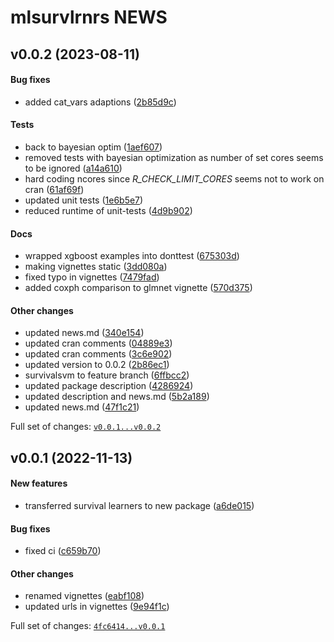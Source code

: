# mlsurvlrnrs NEWS

## v0.0.2 (2023-08-11)

#### Bug fixes

-   added cat\_vars adaptions
    ([2b85d9c](https://github.com/kapsner/mlsurvlrnrs/tree/2b85d9c2535c274d892121a7a7dbe29d27ca8431))

#### Tests

-   back to bayesian optim
    ([1aef607](https://github.com/kapsner/mlsurvlrnrs/tree/1aef607374c2b907b1607a4ed5cff28a0ab83c6b))
-   removed tests with bayesian optimization as number of set cores
    seems to be ignored
    ([a14a610](https://github.com/kapsner/mlsurvlrnrs/tree/a14a610775fc2eadce9816cb2e0a7d36abb29130))
-   hard coding ncores since *R\_CHECK\_LIMIT\_CORES* seems not to work
    on cran
    ([61af69f](https://github.com/kapsner/mlsurvlrnrs/tree/61af69fa535346fb6ef069f4f34ca1c71276d495))
-   updated unit tests
    ([1e6b5e7](https://github.com/kapsner/mlsurvlrnrs/tree/1e6b5e708f4dec1e9c45234b60e115f95f0bae08))
-   reduced runtime of unit-tests
    ([4d9b902](https://github.com/kapsner/mlsurvlrnrs/tree/4d9b9026d328bb52d86b8c568e587b99ce40319f))

#### Docs

-   wrapped xgboost examples into donttest
    ([675303d](https://github.com/kapsner/mlsurvlrnrs/tree/675303d5a11c581cc730b1f0399d8c49b9be6a45))
-   making vignettes static
    ([3dd080a](https://github.com/kapsner/mlsurvlrnrs/tree/3dd080a905589c727b337492a37c605fce198030))
-   fixed typo in vignettes
    ([7479fad](https://github.com/kapsner/mlsurvlrnrs/tree/7479fad1f53702102bff8d6e896b5a32b566da2c))
-   added coxph comparison to glmnet vignette
    ([570d375](https://github.com/kapsner/mlsurvlrnrs/tree/570d3758b6934fd1e87f9c93291af6ae7965d51a))

#### Other changes

-   updated news.md
    ([340e154](https://github.com/kapsner/mlsurvlrnrs/tree/340e154d1eb12cb5c4e07cbee0505ecbe3a3b0b5))
-   updated cran comments
    ([04889e3](https://github.com/kapsner/mlsurvlrnrs/tree/04889e39ce0b7fb87070a10621e705b52d19e5ef))
-   updated cran comments
    ([3c6e902](https://github.com/kapsner/mlsurvlrnrs/tree/3c6e9023a5d7290a36227d0f1049217109609c51))
-   updated version to 0.0.2
    ([2b86ec1](https://github.com/kapsner/mlsurvlrnrs/tree/2b86ec1efff73ea8eb798a78d64572dbce6a44c4))
-   survivalsvm to feature branch
    ([6ffbcc2](https://github.com/kapsner/mlsurvlrnrs/tree/6ffbcc20abc26ffe22eaee01b02e6f65f6547da3))
-   updated package description
    ([4286924](https://github.com/kapsner/mlsurvlrnrs/tree/428692428ec8fe7630ae826e9c2483506ca94188))
-   updated description and news.md
    ([5b2a189](https://github.com/kapsner/mlsurvlrnrs/tree/5b2a189258449e19bf1132cea57d69c56462acb4))
-   updated news.md
    ([47f1c21](https://github.com/kapsner/mlsurvlrnrs/tree/47f1c21f0bf91eba432dec35671411fab24bd4d0))

Full set of changes:
[`v0.0.1...v0.0.2`](https://github.com/kapsner/mlsurvlrnrs/compare/v0.0.1...v0.0.2)

## v0.0.1 (2022-11-13)

#### New features

-   transferred survival learners to new package
    ([a6de015](https://github.com/kapsner/mlsurvlrnrs/tree/a6de015f165d11be49859b5b99bab71b4163b324))

#### Bug fixes

-   fixed ci
    ([c659b70](https://github.com/kapsner/mlsurvlrnrs/tree/c659b70458f88c36ede5b390b6184a5555d96a53))

#### Other changes

-   renamed vignettes
    ([eabf108](https://github.com/kapsner/mlsurvlrnrs/tree/eabf108b05680f9e55e2657c445ed877ad7ddbe8))
-   updated urls in vignettes
    ([9e94f1c](https://github.com/kapsner/mlsurvlrnrs/tree/9e94f1c35e663e5bdfe98867c562c26603c3a6d5))

Full set of changes:
[`4fc6414...v0.0.1`](https://github.com/kapsner/mlsurvlrnrs/compare/4fc6414...v0.0.1)
